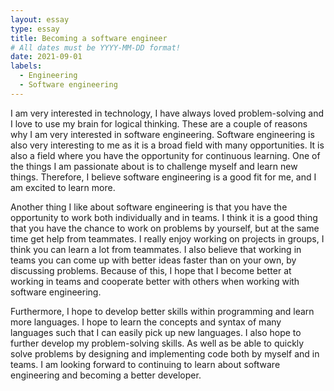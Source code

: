 ```yaml
---
layout: essay
type: essay
title: Becoming a software engineer 
# All dates must be YYYY-MM-DD format!
date: 2021-09-01
labels:
  - Engineering
  - Software engineering 
---
```


I am very interested in technology, I have always loved problem-solving and I love to use my brain for logical thinking. These are a couple of reasons why I am very interested in software engineering. Software engineering is also very interesting to me as it is a broad field with many opportunities. It is also a field where you have the opportunity for continuous learning. One of the things I am passionate about is to challenge myself and learn new things. Therefore, I believe software engineering is a good fit for me, and I am excited to learn more.

Another thing I like about software engineering is that you have the opportunity to work both individually and in teams. I think it is a good thing that you have the chance to work on problems by yourself, but at the same time get help from teammates. I really enjoy working on projects in groups, I think you can learn a lot from teammates. I also believe that working in teams you can come up with better ideas faster than on your own, by discussing problems. Because of this, I hope that I become better at working in teams and cooperate better with others when working with software engineering.

Furthermore, I hope to develop better skills within programming and learn more languages. I hope to learn the concepts and syntax of many languages such that I can easily pick up new languages. I also hope to further develop my problem-solving skills. As well as be able to quickly solve problems by designing and implementing code both by myself and in teams. I am looking forward to continuing to learn about software engineering and becoming a better developer.


